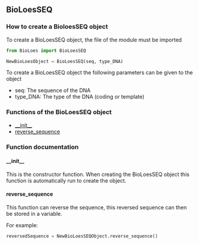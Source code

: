 ## BioLoesSEQ

### How to create a BioloesSEQ object
To create a BioLoesSEQ object, the file of the module must be imported
```python
from BioLoes import BioLoesSEQ

NewBioLoesObject = BioLoesSEQ(seq, type_DNA)
```

To create a BioLoesSEQ object the following parameters can be given to the object
* seq: The sequence of the DNA
* type_DNA: The type of the DNA (coding or template)

### Functions of the BioLoesSEQ object
* [\_\_init\_\_](#\_\_init\_\_)
* [reverse_sequence](#reverse_sequence)


### Function documentation

#### \_\_init\_\_
This is the constructor function. When creating the BioLoesSEQ object this function is
automatically run to create the object. 

#### reverse_sequence
This function can reverse the sequence, this reversed sequence can then be 
stored in a variable. 
  
For example:
```python
reversedSequence = NewBioLoesSEQObject.reverse_sequence()
```

